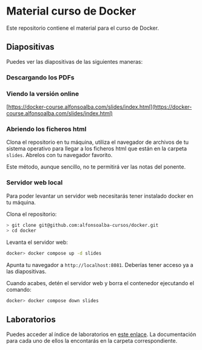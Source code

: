 # Material curso de Docker

Este repositorio contiene el material para el curso de Docker.

## Diapositivas

Puedes ver las diapositivas de las siguientes maneras:

### Descargando los PDFs

### Viendo la versión online

[https://docker-course.alfonsoalba.com/slides/index.html](https://docker-course.alfonsoalba.com/slides/index.html)
### Abriendo los ficheros html

Clona el repositorio en tu máquina, utiliza el navegador de archivos de tu sistema operativo
para llegar a los ficheros html que están en la carpeta `slides`. Abrelos con tu navegador favorito.

Este método, aunque sencillo, no te permitirá ver las notas del ponente.

### Servidor web local

Para poder levantar un servidor web necesitarás tener instalado docker en tu máquina.

Clona el repositorio:

```bash
> git clone git@github.com:alfonsoalba-cursos/docker.git
> cd docker
```

Levanta el servidor web:

```bash
docker> docker compose up -d slides
```

Apunta tu navegador a `http://localhost:8081`. Deberías tener acceso ya a las diapositivas.

Cuando acabes, detén el servidor web y borra el contenedor ejecutando el comando:

```bash
docker> docker compose down slides
```


## Laboratorios

Puedes acceder al índice de laboratorios en [este enlace](labs/README_es.md). La documentación para cada uno de ellos
la encontarás en la carpeta correspondiente.